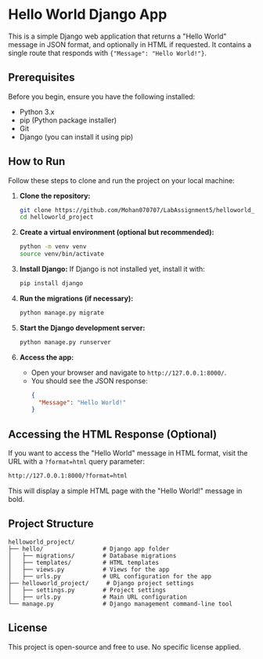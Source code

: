 
# Hello World Django App

This is a simple Django web application that returns a "Hello World" message in JSON format, and optionally in HTML if requested. It contains a single route that responds with `{"Message": "Hello World!"}`.

## Prerequisites

Before you begin, ensure you have the following installed:

- Python 3.x
- pip (Python package installer)
- Git
- Django (you can install it using pip)

## How to Run

Follow these steps to clone and run the project on your local machine:

1. **Clone the repository:**
   ```bash
   git clone https://github.com/Mohan070707/LabAssignment5/helloworld_project
   cd helloworld_project
   ```

2. **Create a virtual environment (optional but recommended):**
   ```bash
   python -m venv venv
   source venv/bin/activate  
   ```

3. **Install Django:**
   If Django is not installed yet, install it with:
   ```bash
   pip install django
   ```

4. **Run the migrations (if necessary):**
   ```bash
   python manage.py migrate
   ```

5. **Start the Django development server:**
   ```bash
   python manage.py runserver
   ```

6. **Access the app:**
   - Open your browser and navigate to `http://127.0.0.1:8000/`.
   - You should see the JSON response: 
     ```json
     {
       "Message": "Hello World!"
     }
     ```

## Accessing the HTML Response (Optional)

If you want to access the "Hello World" message in HTML format, visit the URL with a `?format=html` query parameter:

```bash
http://127.0.0.1:8000/?format=html
```

This will display a simple HTML page with the "Hello World!" message in bold.

## Project Structure

```plaintext
helloworld_project/
├── hello/                 # Django app folder
│   ├── migrations/        # Database migrations
│   ├── templates/         # HTML templates
│   ├── views.py           # Views for the app
│   ├── urls.py            # URL configuration for the app
├── helloworld_project/     # Django project settings
│   ├── settings.py        # Project settings
│   ├── urls.py            # Main URL configuration
└── manage.py              # Django management command-line tool
```

## License

This project is open-source and free to use. No specific license applied.
